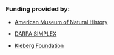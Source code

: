 ### Funding provided by:

  * [American Museum of Natural History](https://www.amnh.org/our-research/computational-sciences)

  * [DARPA SIMPLEX](https://www.darpa.mil/program/simplifying-complexity-in-scientific-discovery)

  * [Kleberg Foundation](http://www.klebergfoundation.org/)

